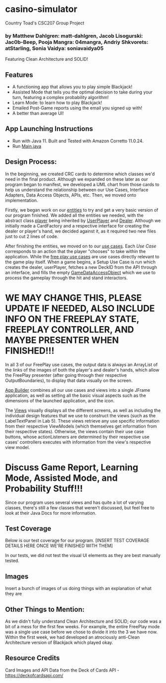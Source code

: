 # casino-simulator
Country Toad's CSC207 Group Project

### by Matthew Dahlgren: matt-dahlgren, Jacob Lisogurski: Jac0b-Beep, Pooja Mangra: 04mangra, Andriy Shkvorets: atStarling, Sonia Vaidya: soniavaidya05

Featuring Clean Architecture and SOLID!

## Features
- A functioning app that allows you to play simple Blackjack!
- Assisted Mode that tells you the optimal decision to take during your turn, featuring a complex probability algorithm!
- Learn Mode: to learn how to play Blackjack!
- Emailed Post-Game reports using the email you signed up with!
- A better than average UI!

## App Launching Instructions
- Run with Java 11. Built and Tested with Amazon Corretto 11.0.24.
- Run [Main.java](./src/main/java/app/Main.java)

## Design Process:
In the beginning, we created CRC cards to determine which classes we'd need in the final product. Although we expanded
on these later as our program began to manifest, we developed a UML chart from those cards to help us understand
the relationship between our Use Cases, Interface Adapters, Data Access Objects, APIs, etc. Then, we moved onto
implementation.

Firstly, we began work on our [entities](./src/main/java/entities) to try and get a very basic version of our program
finished. We added all the entities we needed, with the abstract class [player](./src/main/java/entities/Player.java) being inherited by
[UserPlayer](./src/main/java/entities/UserPlayer.java) and [Dealer](./src/main/java/entities/Dealer.java).
Although we initially made a CardFactory and a respective interface for creating the dealer or player's hand, we decided
against it, as it required two new files just to cut 2 lines of code.

After finishing the entities, we moved on to our [use cases](./src/main/java/use_case).
Each *Use Case* corresponds to an action that the player "chooses" to take within the application. While the 
[free play use cases](./src/main/java/use_case/freeplay) are use cases directly relevant to the game play itself. When
a game begins, a Setup Use Case is run which creates the dealer, userPlayer, fetches a new DeckID from the API through
an interface, and fills the empty [GameDataAccessObject](./src/main/java/data_access/GameDataAccessObject.java) which we use to process the gameplay through the hit and stand interactors.

# WE MAY CHANGE THIS, PLEASE UPDATE IF NEEDED, ALSO INCLUDE INFO ON THE FREEPLAY STATE, FREEPLAY CONTROLLER, AND MAYBE PRESENTER WHEN FINISHED!!!
In all 3 of our FreePlay use cases, the output data is always an ArrayList of the links of the images of both the
player's and dealer's hands, which allow the FreePlay presenter (after going through their respective OutputBoundaries),
to display that data visually on the screen. 

[App Builder](./src/main/java/app/AppBuilder.java) combines all our use cases and views into a single JFrame application,
as well as setting all the basic visual aspects such as the dimensions of the launched application, and the icon.

The [Views](./src/main/java/view) visually displays all the different screens, as well as including the individual
design features that we use to construct the views (such as the LabelTextPanel in Lab 5). These views retrieve any use
specific information from their respective ViewModels (which themselves get information from their respective states).
Otherwise, the views contain their use case buttons, whose actionListeners are determined by their respective use cases'
controllers executes with information from the view's respective view model.

# Discuss Game Report, Learning Mode, Assisted Mode, and Probability Stuff!!!

Since our program uses several views and has quite a lot of varying classes, there's still a few classes that weren't 
discussed, but feel free to look at their Java Docs for more information.

## Test Coverage

Below is our test coverage for our program. [INSERT TEST COVERAGE DETAILS HERE ONCE WE'RE FINISHED WITH THEM]

In our tests, we did not test the visual UI elements as they are best manually tested.

## Images
Insert a bunch of images of us doing things with an explanation of what they are


## Other Things to Mention:

As we didn't fully understand Clean Architecture and SOLID; our code was a bit of a mess for the first few weeks. 
For example, the entire FreePlay mode was a single use case before we chose to divide it into the 3 we have now. 
Within the first week, we had developed an atrociously anti-Clean Architecture version of Blackjack which played okay.

## Resource Credits
 Card Images and API Data from the Deck of Cards API - https://deckofcardsapi.com/